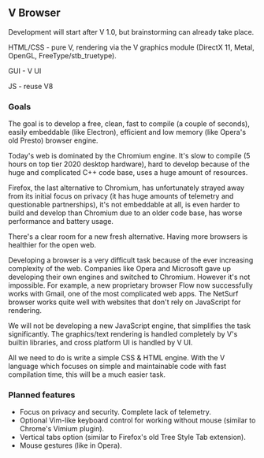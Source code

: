 ## V Browser

Development will start after V 1.0, but brainstorming can already take place.

HTML/CSS - pure V, rendering via the V graphics module (DirectX 11, Metal, OpenGL, FreeType/stb_truetype).

GUI - V UI

JS - reuse V8

### Goals

The goal is to develop a free, clean, fast to compile (a couple of seconds), easily embeddable (like Electron), efficient and low memory (like Opera's old Presto) browser engine.

Today's web is dominated by the Chromium engine. It's slow to compile (5 hours on top tier 2020 desktop hardware), hard to develop because of the huge and complicated C++ code base, uses a huge amount of resources.

Firefox, the last alternative to Chromium, has unfortunately strayed away from its initial focus on privacy (it has huge amounts of telemetry and questionable partnerships), it's not embeddable at all, is even harder to build and develop than Chromium due to an older code base, has worse performance and battery usage.

There's a clear room for a new fresh alternative. Having more browsers is healthier for the open web.

Developing a browser is a very difficult task because of the ever increasing complexity of the web. Companies like Opera and Microsoft gave up developing their own engines and switched to Chromium. However it's not impossible. For example, a new proprietary browser Flow now successfully works with Gmail, one of the most complicated web apps. The NetSurf browser works quite well with websites that don't rely on JavaScript for rendering.

We will not be developing a new JavaScript engine, that simplifies the task significantly. The graphics/text rendering is handled completely by V's builtin libraries, and cross platform UI is handled by V UI.

All we need to do is write a simple CSS & HTML engine. With the V language which focuses on simple and maintainable code with fast compilation time, this will be a much easier task.  


### Planned features

- Focus on privacy and security. Complete lack of telemetry.
- Optional Vim-like keyboard control for working without mouse (similar to Chrome's Vimium plugin).
- Vertical tabs option (similar to Firefox's old Tree Style Tab extension).
- Mouse gestures (like in Opera).

